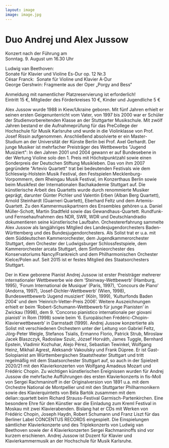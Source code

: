 ```yaml
---
layout: image
image: image.jpg
---
```


# Duo Andrej und Alex Jussow
Konzert nach der Führung am   
Sonntag. 9. August um 16.30 Uhr

Ludwig van Beethoven:		  
Sonate für Klavier und Violine   Es-Dur op. 12 Nr.3     
César Franck:  			Sonate für Violine und Klavier A-Dur  
George Gershwin: 			Fragmente aus der Oper „Porgy and Bess“

Anmeldung mit namentlicher Platzreservierung ist erforderlich!  
Eintritt 15 €, Mitglieder des Förderkreises 10 €, Kinder und Jugendliche 5 €


Alex Jussow wurde 1988 in Kiew/Ukraine geboren. Mit fünf Jahren erhielt er seinen ersten Geigenunterricht vom Vater, von 1997 bis 2000 war er Schüler der Studienvorbereitenden Klasse an der Stuttgarter Musikschule. Mit zwölf Jahren bestand er die Aufnahmeprüfung für das PreCollege der Hochschule für Musik Karlsruhe und wurde in die Violinklasse von Prof. Josef Rissin aufgenommen. Anschließend absolvierte er ein Master-Studium an der Universität der Künste Berlin bei Prof. Axel Gerhardt.
Der junge Musiker ist mehrfacher Preisträger des Wettbewerbs "Jugend Musiziert": In den Jahren 2001 und 2004 gewann er auf Bundesebene in der Wertung Violine solo den 1. Preis mit Höchstpunktzahl sowie einen Sonderpreis der Deutschen Stiftung Musikleben. Das von ihm 2007 gegründete "Artevio Quartett" trat bei bedeutenden Festivals wie dem Schleswig-Holstein Musik Festival, den Festspielen Mecklenburg-Vorpommern, dem Rheingau Musik Festival, im Konzerthaus Berlin sowie beim Musikfest der Internationalen Bachakademie Stuttgart auf. Die künstlerische Arbeit des Quartetts wurde durch renommierte Musiker geprägt, darunter Günter Pichler und Valentin Erben (Alban Berg Quartett), Arnold Steinhardt (Guarneri Quartett), Eberhard Feltz und dem Artemis-Quartett. Zu den Kammermusikpartnern des Ensembles gehören u.a. Daniel Müller-Schott, Martin Stadtfeld sowie das Gewandhaus-Quartett.
Rundfunk- und Fernsehaufnahmen des NDR, SWR, WDR und Deutschlandradio dokumentieren seine künstlerische Laufbahn. Orchestererfahrung sammelte Alex Jussow als langjähriges Mitglied des Landesjugendorchesters Baden-Württemberg und des Bundesjugendorchesters. Als Solist trat er u.a. mit dem Süddeutschen Kammerorchester, dem Jugendkammerorchester Stuttgart, dem Orchester der Ludwigsburger Schlossfestspiele, dem Kammerorchester arcata Stuttgart, dem Sinfonieorchester des Konservatoriums Nancy/Frankreich und dem Philharmonischen Orchester Kielce/Polen auf. Seit 2015 ist er festes Mitglied des Staatsorchesters Stuttgart.
  
Der in Kiew geborene Pianist Andrej Jussow ist erster Preisträger mehrerer internationaler Wettbewerbe wie dem ‘Steinway-Wettbewerb’ (Hamburg, 1995), ‘Forum International de Musique’ (Paris, 1997), ‘Concours de Piano’ (Andorra, 1997), ‘Josef-Dichler-Wettbewerb’ (Wien, 1998), Bundeswettbewerb ‘Jugend musiziert’ (Köln, 1999), ‘Kulturfonds Baden 2004’ und dem ‘Heinrich-Vetter-Preis 2006’. Weitere Auszeichnungen erhielt er beim ‘Robert-Schumann-Wettbewerb für junge Pianisten’ in Zwickau (1998), dem 9. ‘Concorso pianistico internationale per giovani pianisti’ in Rom (1998) sowie beim ‘6. Europäischen Frédéric-Chopin-Klavierwettbewerb’ in Darmstadt (1999).
Andrej Jussow konzertierte als Solist mit verschiedenen Orchestern unter der Leitung von Gabriel Feltz, Jörg-Peter Weigle, Stefanos Tsialis, Ermanno Florio, Patrick Strub, Miroslaw Jacek Blaszczyk, Radoslaw Szulc, József Horváth, James Tuggle, Bernhard Epstein, Vladimir Kozhuhar, Alejo Pérez, Sebastian Tewinkel, Wolfgang Heinz, Mikhail Agrest, Aleksandr Vakoulsky und Frank Düpree. Er ist Gast-Solopianist am Württembergischen Staatstheater Stuttgart und tritt regelmäßig mit dem Staatsorchester Stuttgart auf, so auch in der Spielzeit 2020/21 mit den Klavierkonzerten von Wolfgang Amadeus Mozart und Frédéric Chopin.
Zu wichtigen künstlerischen Ereignissen wurden für Andrej Jussow die mehrfache Aufführungen des ersten Klavierkonzerts in fis-Moll von Sergei Rachmaninoff in der Originalversion von 1891 u.a. mit dem Orchestre National de Montpellier und mit den Stuttgarter Philharmonikern sowie des Klavierquintetts von Béla Bartók zusammen mit dem delian::quartett beim Richard Strauss-Festival Garmisch-Partenkirchen. Eine besondere Ehre für den Künstler war die Einladung zum Kreml Festival in Moskau mit zwei Klavierabenden.
Bislang hat er CDs mit Werken von Frédéric Chopin, Joseph Haydn, Robert Schumann und Franz Liszt für das Berliner Label CONCENTUS RECORDS eingespielt. Die Einspielungen sämtlicher Klavierkonzerte und des Triplekonzerts von Ludwig van Beethoven sowie der 4 Klavierkonzerten Sergei Rachmaninoffs sind vor kurzem erschienen.
Andrej Jussow ist Dozent für Klavier und Klavierkammermusik an der Hochschule für Musik Karlsruhe.